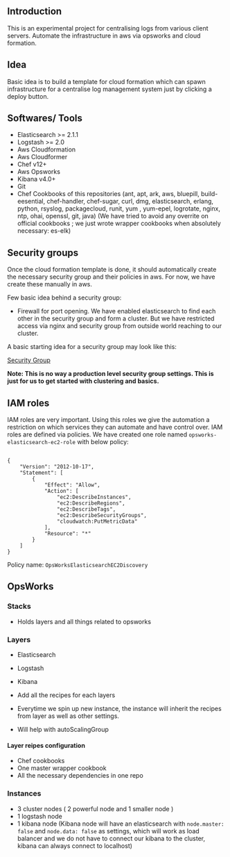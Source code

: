 ## Introduction

This is an experimental project for centralising logs from various client servers. Automate the infrastructure in aws via opsworks and cloud formation.

## Idea

Basic idea is to build a template for cloud formation which can spawn infrastructure for a centralise log management system just by clicking a deploy button.

## Softwares/ Tools

 - Elasticsearch >= 2.1.1
 - Logstash 	 >= 2.0
 - Aws Cloudformation
 - Aws Cloudformer
 - Chef v12+
 - Aws Opsworks
 - Kibana v4.0+
 - Git
 - Chef Cookbooks of this repositories (ant, apt, ark, aws, bluepill, build-eesential, chef-handler, chef-sugar, curl, dmg, elasticsearch, erlang, python, rsyslog, packagecloud, runit, yum , yum-epel, logrotate, nginx, ntp, ohai, openssl, git, java) 
 (We have tried to avoid any overrite on official cookbooks ; we just wrote wrapper cookbooks when absolutely necessary: es-elk)

 ## Security groups

 Once the cloud formation template is done, it should automatically create the necessary security group and their policies in aws. For now, we have create these manually in aws. 

 Few basic idea behind a security group:

 - Firewall for port opening. We have enabled elasticsearch to find each other in the security group and form a cluster. But we have restricted access via nginx and security group from outside world reaching to our cluster.

 A basic starting idea for a security group may look like this:

 [Security Group](/assets/img/security-extension1.png "Basic Security Group")

 
__Note: This is no way a production level security group settings. This is just for us to get started with clustering and basics.__


## IAM roles

IAM roles are very important. Using this roles we give the automation a restriction on which services they can automate and have control over. IAM roles are defined via policies. We have created one role named `opsworks-elasticsearch-ec2-role` with below policy:

```

{
    "Version": "2012-10-17",
    "Statement": [
        {
            "Effect": "Allow",
            "Action": [
                "ec2:DescribeInstances",
                "ec2:DescribeRegions",
                "ec2:DescribeTags",
                "ec2:DescribeSecurityGroups",
                "cloudwatch:PutMetricData"
            ],
            "Resource": "*"
        }
    ]
}

```

Policy name: `OpsWorksElasticsearchEC2Discovery`


## OpsWorks


### Stacks

- Holds layers and all things related to opsworks

### Layers

- Elasticsearch
- Logstash
- Kibana


- Add all the recipes for each layers
- Everytime we spin up new instance, the instance will inherit the recipes from layer as well as other settings.
- Will help with autoScalingGroup

#### Layer reipes configuration

- Chef cookbooks
- One master wrapper cookbook
- All the necessary dependencies in one repo 

### Instances

- 3 cluster nodes
( 2 powerful node and 1 smaller node )
- 1 logstash node
- 1 kibana node
(Kibana node will have an elasticsearch with `node.master: false` and `node.data: false` as settings, which will work as load balancer and we do not have to connect our kibana to the cluster, kibana can always connect to localhost)






